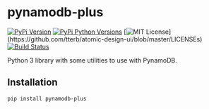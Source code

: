 # pynamodb-plus

[![PyPi Version](https://img.shields.io/pypi/v/pynamodb-plus.svg)](https://pypi.python.org/pypi/pynamodb-plus/)
[![PyPi Python Versions](https://img.shields.io/pypi/pyversions/pynamodb-plus.svg)](https://pypi.python.org/pypi/pynamodb-plus/)
[![MIT License](https://img.shields.io/apm/l/atomic-design-ui.svg?)](https://github.com/tterb/atomic-design-ui/blob/master/LICENSEs)
[![Build Status](https://travis-ci.com/MaisTodos/pynamodb-plus.svg?branch=master)](https://travis-ci.com/MaisTodos/pynamodb-plus)

Python 3 library with some utilities to use with PynamoDB.

## Installation

```bash
pip install pynamodb-plus
```
